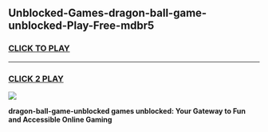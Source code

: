 
## Unblocked-Games-dragon-ball-game-unblocked-Play-Free-mdbr5
<h3>
<a href="https://premium76.site?title=dragon-ball-game-unblocked&ref=24M">CLICK TO PLAY</a></h3>
<hr>

<h3>
<a href="https://premium76.site?title=dragon-ball-game-unblocked&ref=24M">CLICK 2 PLAY</a>
  
</h3>

<a href="https://premium76.site?title=dragon-ball-game-unblocked&ref=24M"><img src="https://clearcache.store/games.png"></a>


**dragon-ball-game-unblocked games unblocked: Your Gateway to Fun and Accessible Online Gaming**
